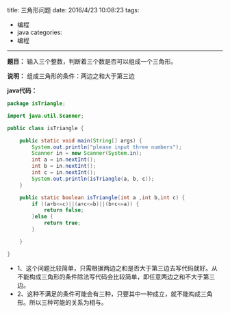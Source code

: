 title: 三角形问题
date: 2016/4/23 10:08:23
tags:
- 编程
- java
categories:
- 编程
---

**题目：** 输入三个整数，判断着三个数是否可以组成一个三角形。

**说明：** 组成三角形的条件：两边之和大于第三边

**java代码：**

```java
package isTriangle;

import java.util.Scanner;

public class isTriangle {

    public static void main(String[] args) {
        System.out.println("please input three numbers");
        Scanner in = new Scanner(System.in);
        int a = in.nextInt();
        int b = in.nextInt();
        int c = in.nextInt();
        System.out.println(isTriangle(a, b, c));
    }

    public static boolean isTriangle(int a ,int b,int c) {
        if ((a+b<=c)||(a+c<=b)||(b+c<=a)) {
            return false;
        }else {
            return true;
        }

    }

}
```

- 1、这个问题比较简单，只需根据两边之和是否大于第三边去写代码就好。从不能构成三角形的条件除法写代码会比较简单，即任意两边之和不大于第三边。
- 2、这种不满足的条件可能会有三种，只要其中一种成立，就不能构成三角形。所以三种可能的关系为相与。
